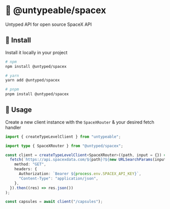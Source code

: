 # 🚀 @untypeable/spacex

Untyped API for open source SpaceX API

## 🚀 Install

Install it locally in your project

```bash
# npm
npm install @untyped/spacex

# yarn
yarn add @untyped/spacex

# pnpm
pnpm install @untyped/spacex
```

## 🦄 Usage

Create a new client instance with the `SpaceXRouter` & your desired fetch handler

```typescript
import { createTypeLevelClient } from "untypeable";

import type { SpaceXRouter } from "@untyped/spacex";

const client = createTypeLevelClient<SpaceXRouter>((path, input = {}) =>
  fetch(`https://api.spacexdata.com/${path}?${new URLSearchParams(input)}`, {
    method: "GET",
    headers: {
      Authorization: `Bearer ${process.env.SPACEX_API_KEY}`,
      "Content-Type": "application/json",
    },
  }).then((res) => res.json())
);

const capsules = await client("/capsules");
```
